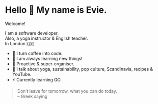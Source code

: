 # Hello 👋 My name is Evie. 
Welcome! 

I am a software developer.\
Also, a yoga instructor & English teacher.\
In London 🇬🇧

- 👾 I turn coffee into code. 
- 🧠 I am always learning new things!
- 🌱 Proactive & super-organiser.
- 🍄 I talk about yoga, sustainability, pop culture, Scandinavia, recipes & YouTube.
- ⚡️ Currently learning GO.

> Don't leave for tomorrow, what you can do today.\
> – Greek saying
